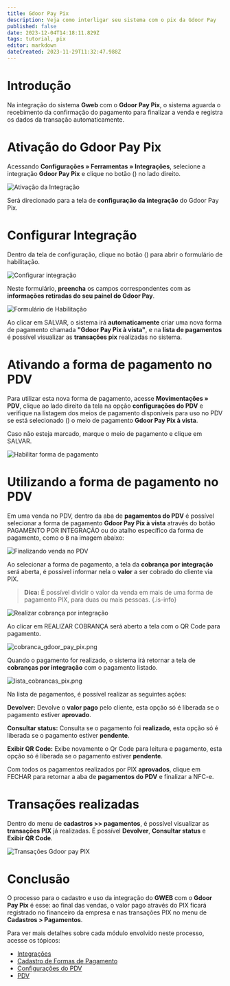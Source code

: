 ```yaml
---
title: Gdoor Pay Pix
description: Veja como interligar seu sistema com o pix da Gdoor Pay
published: false
date: 2023-12-04T14:18:11.829Z
tags: tutorial, pix
editor: markdown
dateCreated: 2023-11-29T11:32:47.988Z
---
```


# Introdução

Na integração do sistema **Gweb** com o **Gdoor Pay Pix**, o sistema aguarda o recebimento da confirmação do pagamento para finalizar a venda e registra os dados da transação automaticamente.

# Ativação do Gdoor Pay Pix
Acessando **Configurações » Ferramentas » Integrações**, selecione a integração **Gdoor Pay Pix** e clique no botão (<em class="mdi mdi-cog"></em>) no lado direito.

![Ativação da Integração](/config/ferramentas/gdoor_pay_pix/ativacao_da_integracao.png)

Será direcionado para a tela de **configuração da integração** do Gdoor Pay Pix.

# Configurar Integração

Dentro da tela de configuração, clique no botão (<em class="mdi mdi-plus"></em>) para abrir o formulário de habilitação.

![Configurar integração](/config/ferramentas/gdoor_pay_pix/configurar_integracao_botao.png)

Neste formulário, **preencha** os campos correspondentes com as **informações retiradas do seu painel do Gdoor Pay**.

![Formulário de Habilitação](/config/ferramentas/gdoor_pay_pix/formulario_habilitacao.png)

Ao clicar em <span class="mat-button mat-accent">SALVAR</span>, o sistema irá **automaticamente** criar uma nova forma de pagamento chamada **"Gdoor Pay Pix à vista"**, e na **lista de pagamentos** é possível visualizar as **transações pix** realizadas no sistema.

# Ativando a forma de pagamento no PDV

Para utilizar esta nova forma de pagamento, acesse **Movimentações » PDV**, clique ao lado direito da tela na opção **configurações do PDV** e verifique na listagem dos meios de pagamento disponíveis para uso no PDV se está selecionado (<em class="mdi mdi-checkbox-marked"></em>) o meio de pagamento **Gdoor Pay Pix à vista**.

Caso não esteja marcado, marque o meio de pagamento e clique em <span class="mat-button mat-accent">SALVAR</span>.

![Habilitar forma de pagamento](/config/ferramentas/gdoor_pay_pix/configuracoes_do_pdv_habilitar.png)

# Utilizando a forma de pagamento no PDV


Em uma venda no PDV, dentro da aba de **pagamentos do PDV** é possível selecionar a forma de pagamento **Gdoor Pay Pix à vista** através do botão <span class="mat-button"><em class="mdi mdi-cash"></em> PAGAMENTO POR INTEGRAÇÃO</span> ou do atalho específico da forma de pagamento, como o <kbd>B</kbd> na imagem abaixo:

![Finalizando venda no PDV](/config/ferramentas/gdoor_pay_pix/finalizando_venda.png)

Ao selecionar a forma de pagamento, a tela da **cobrança por integração** será aberta, é possível informar nela o **valor** a ser cobrado do cliente via PIX.

> **Dica:**
É possível dividir o valor da venda em mais de uma forma de pagamento PIX, para duas ou mais pessoas.
{.is-info}

![Realizar cobrança por integração](/config/ferramentas/gdoor_pay_pix/pagamento_por_integracao_inicio.png)

Ao clicar em <span class="mat-button">REALIZAR COBRANÇA</span> será aberto a tela com o QR Code para pagamento.

![cobranca_gdoor_pay_pix.png](/config/ferramentas/gdoor_pay_pix/cobranca_gdoor_pay_pix.png)

Quando o pagamento for realizado, o sistema irá retornar a tela de **cobranças por integração** com o pagamento listado.

![lista_cobrancas_pix.png](/config/ferramentas/gdoor_pay_pix/lista_cobrancas_pix.png)

Na lista de pagamentos, é possível realizar as seguintes ações:

**<em class="mdi mdi-block-helper"></em> Devolver:** Devolve o **valor pago** pelo cliente, esta opção só é liberada se o pagamento estiver **aprovado**. 

**<em class="mdi mdi-refresh-circle"></em> Consultar status:** Consulta se o pagamento foi **realizado**, esta opção só é liberada se o pagamento estiver **pendente**.

**<em class="mdi mdi-qrcode"></em> Exibir QR Code:** Exibe novamente o Qr Code para leitura e pagamento, esta opção só é liberada se o pagamento estiver **pendente**.

Com todos os pagamentos realizados por PIX **aprovados**, clique em <span class="mat-button">FECHAR</span> para retornar a aba de **pagamentos do PDV** e finalizar a NFC-e.

# Transações realizadas

Dentro do menu de **cadastros >> pagamentos**, é possível visualizar as **transações PIX** já realizadas. É possível **<em class="mdi mdi-block-helper"></em> Devolver**, **<em class="mdi mdi-refresh-circle"></em> Consultar status** e **<em class="mdi mdi-qrcode"></em> Exibir QR Code**.

![Transações Gdoor pay PIX](/config/ferramentas/gdoor_pay_pix/transacoes.png)

# Conclusão
O processo para o cadastro e uso da integração do **GWEB** com o **Gdoor Pay Pix** é esse: ao final das vendas, o valor pago através do PIX ficará registrado no financeiro da empresa e nas transações PIX no menu de **Cadastros > Pagamentos**.

Para ver mais detalhes sobre cada módulo envolvido neste processo, acesse os tópicos:

- [Integrações](/ferramentas/integracoes)
- [Cadastro de Formas de Pagamento](/cadastros/pagamentos)
- [Configurações do PDV](https://help.gdoorweb.com.br/pt-br/movimentos/pdv#configura%C3%A7%C3%B5es-do-pdv)
- [PDV](/movimentos/pdv)